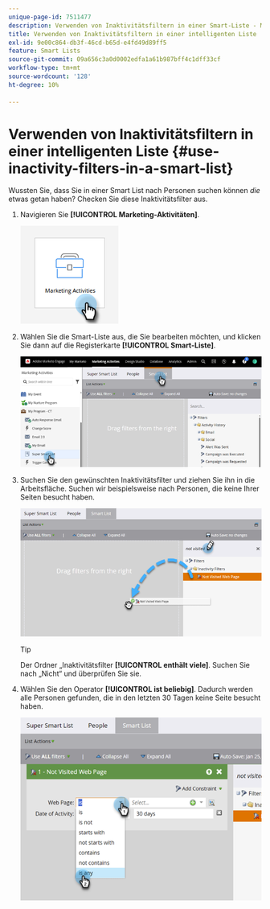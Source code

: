 ```yaml
---
unique-page-id: 7511477
description: Verwenden von Inaktivitätsfiltern in einer Smart-Liste - Marketo-Dokumente - Produktdokumentation
title: Verwenden von Inaktivitätsfiltern in einer intelligenten Liste
exl-id: 9e00c864-db3f-46cd-b65d-e4fd49d89ff5
feature: Smart Lists
source-git-commit: 09a656c3a0d0002edfa1a61b987bff4c1dff33cf
workflow-type: tm+mt
source-wordcount: '128'
ht-degree: 10%

---
```


# Verwenden von Inaktivitätsfiltern in einer intelligenten Liste {#use-inactivity-filters-in-a-smart-list}

Wussten Sie, dass Sie in einer Smart List nach Personen suchen können _die_ etwas getan haben? Checken Sie diese Inaktivitätsfilter aus.

1. Navigieren Sie **[!UICONTROL Marketing-Aktivitäten]**.

   ![](assets/use-inactivity-filters-in-a-smart-list-1.png)

1. Wählen Sie die Smart-Liste aus, die Sie bearbeiten möchten, und klicken Sie dann auf die Registerkarte **[!UICONTROL Smart-Liste]**.

   ![](assets/use-inactivity-filters-in-a-smart-list-2.png)

1. Suchen Sie den gewünschten Inaktivitätsfilter und ziehen Sie ihn in die Arbeitsfläche. Suchen wir beispielsweise nach Personen, die keine Ihrer Seiten besucht haben.

   ![](assets/use-inactivity-filters-in-a-smart-list-3.png)

   >[!TIP]
   >
   >Der Ordner „Inaktivitätsfilter **[!UICONTROL enthält viele]**. Suchen Sie nach „Nicht“ und überprüfen Sie sie.

1. Wählen Sie den Operator **[!UICONTROL ist beliebig]**. Dadurch werden alle Personen gefunden, die in den letzten 30 Tagen keine Seite besucht haben.

   ![](assets/use-inactivity-filters-in-a-smart-list-4.png)
